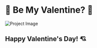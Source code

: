 # 🥰 Be My Valentine? 🥰

![Project Image](https://i.imgur.com/8q884zI.png)

Happy Valentine's Day! 💘
---
